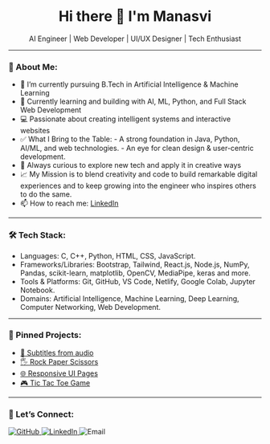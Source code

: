 <h1 align="center"> Hi there 👋 I'm Manasvi </h1>

<p align="center">AI Engineer | Web Developer | UI/UX Designer | Tech Enthusiast</p>

<hr>
<h3>🚀 About Me:</h3>
<ul>
  <li>🔭 I’m currently pursuing B.Tech in Artificial Intelligence & Machine Learning</li>
  <li>🌱 Currently learning and building with AI, ML, Python, and Full Stack Web Development</li>
  <li>💻 Passionate about creating intelligent systems and interactive websites</li>
  <li>✅ What I Bring to the Table:
      - A strong foundation in Java, Python, AI/ML, and web technologies.
      - An eye for clean design & user-centric development.</li>
  <li>🧠 Always curious to explore new tech and apply it in creative ways</li>
  <li>📈 My Mission is to blend creativity and code to build remarkable digital experiences and to keep growing into the engineer who inspires others to do the same.</li>
  <li>📫 How to reach me: <a href="https://www.linkedin.com/in/manasvi-sharma-7764ab24b/" target="_blank"> LinkedIn</a></li>
</ul>
<p>
  
<hr>
<h3>🛠️ Tech Stack:</h3>
<ul>
  <li>Languages: C, C++, Python, HTML, CSS, JavaScript.</li>
  <li>Frameworks/Libraries: Bootstrap, Tailwind, React.js, Node.js, NumPy, Pandas, scikit-learn, matplotlib, OpenCV, MediaPipe, keras and more.</li>
  <li>Tools & Platforms: Git, GitHub, VS Code, Netlify, Google Colab, Jupyter Notebook.</li>
  <li> Domains: Artificial Intelligence, Machine Learning, Deep Learning, Computer Networking, Web Development.</li>
</ul>
 
<hr>
<h3>📌 Pinned Projects: </h3>
<ul>
  <li><a href="https://github.com/Manasvi-644/Subtitle-from-audio">🎵 Subtitles from audio </a></li>
  <li><a href="https://github.com/Manasvi-644/Rock-Paper-Scissors">🖐️ Rock Paper Scissors</a></li>
  <li><a href="https://github.com/Manasvi-644/Smoothie-UI-using-Figma">🌐 Responsive UI Pages</a></li>
  <li><a href="https://github.com/Manasvi-644/Tic-Tac-Toe">🎮 Tic Tac Toe Game</a></li>
</ul>

<hr>
<h3>💬 Let’s Connect: </h3>
<p>
  <a href="https://github.com/Manasvi-644" target="_blank">
    <img src="https://img.shields.io/badge/GitHub-100000?style=for-the-badge&logo=github&logoColor=white" alt="GitHub" />
  </a>
  <a href="https://www.linkedin.com/in/manasvi-sharma-7764ab24b/" target="_blank">
    <img src="https://img.shields.io/badge/LinkedIn-0A66C2?style=for-the-badge&logo=linkedin&logoColor=white" alt="LinkedIn" />
  </a>
 <a href="mailto:sharmamanasvi644@gmail.com" target="_blank"></a>
    <img src="https://img.shields.io/badge/Email-D14836?style=for-the-badge&logo=gmail&logoColor=white" alt="Email" />
  </a>
</p>
